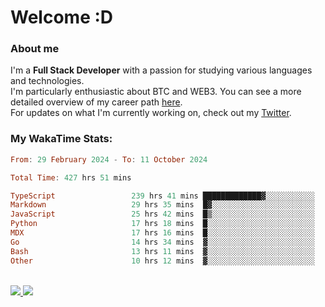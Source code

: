 # Welcome :D

### About me

I'm a **Full Stack Developer** with a passion for studying various languages and technologies. 
</br>
I'm particularly enthusiastic about BTC and WEB3. You can see a more detailed overview of my career path [here](https://yan-pi.vercel.app/).
</br>
For updates on what I'm currently working on, check out my [Twitter](https://twitter.com/yamigake).

### My WakaTime Stats:
<!--START_SECTION:waka-->

```haskell
From: 29 February 2024 - To: 11 October 2024

Total Time: 427 hrs 51 mins

TypeScript                 239 hrs 41 mins █████████████▓░░░░░░░░░░░   54.72 %
Markdown                   29 hrs 35 mins  █▓░░░░░░░░░░░░░░░░░░░░░░░   06.76 %
JavaScript                 25 hrs 42 mins  █▒░░░░░░░░░░░░░░░░░░░░░░░   05.87 %
Python                     17 hrs 18 mins  █░░░░░░░░░░░░░░░░░░░░░░░░   03.95 %
MDX                        17 hrs 16 mins  █░░░░░░░░░░░░░░░░░░░░░░░░   03.94 %
Go                         14 hrs 34 mins  ▓░░░░░░░░░░░░░░░░░░░░░░░░   03.33 %
Bash                       13 hrs 11 mins  ▓░░░░░░░░░░░░░░░░░░░░░░░░   03.01 %
Other                      10 hrs 12 mins  ▓░░░░░░░░░░░░░░░░░░░░░░░░   02.33 %
```

<!--END_SECTION:waka-->

<div style="display: inline_block"><br>
  <a style="border-radius:10px;" href="https://www.linkedin.com/in/yan-fernandes-55a81a201/" target="_blank"><img src="https://skillicons.dev/icons?i=linkedin" target="_blank"</a> 
  <a style="border-radius:10px;" href = "mailto:yanfernandes404@gmail.com"><img src="https://skillicons.dev/icons?i=gmail" target="_blank"></a>
</div>
